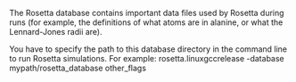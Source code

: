 <!-- --- title: Database -->

The Rosetta database contains important data files used by Rosetta during runs (for example, the definitions of what atoms are in alanine, or what the Lennard-Jones radii are).

You have to specify the path to this database directory in the command line to run Rosetta simulations. For example: rosetta.linuxgccrelease -database mypath/rosetta\_database other\_flags
